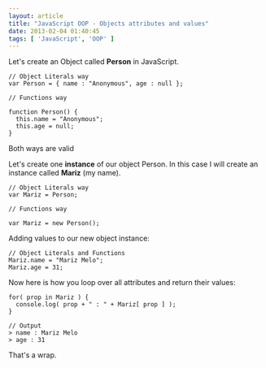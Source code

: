 ```yaml
---
layout: article
title: "JavaScript OOP - Objects attributes and values"
date: 2013-02-04 01:40:45
tags: [ 'JavaScript', 'OOP' ]
---
```

Let's create an Object called **Person** in JavaScript.


    // Object Literals way
    var Person = { name : "Anonymous", age : null };

    // Functions way

    function Person() {
      this.name = "Anonymous";
      this.age = null;
    }

<alert class="margin-bottom"><i class="icon-attention"> </i> Both ways are valid</alert>

Let's create one **instance** of our object Person. In this case I will create an instance called **Mariz** (my name).


    // Object Literals way
    var Mariz = Person;

    // Functions way

    var Mariz = new Person();


Adding values to our new object instance:


    // Object Literals and Functions
    Mariz.name = "Mariz Melo";
    Mariz.age = 31;


Now here is how you loop over all attributes and return their values:


    for( prop in Mariz ) {
      console.log( prop + " : " + Mariz[ prop ] );
    }

    // Output
    > name : Mariz Melo
    > age : 31


That's a wrap.
